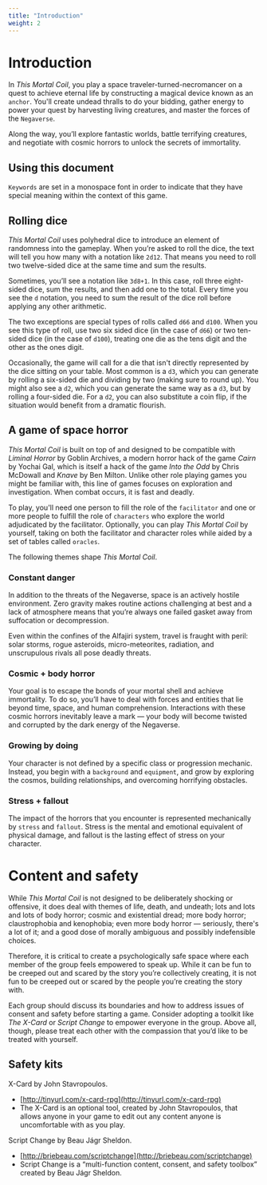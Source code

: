 ```yaml
---
title: "Introduction"
weight: 2
---
```


# Introduction

In *This Mortal Coil*, you play a space traveler-turned-necromancer on a quest to achieve eternal life by constructing a magical device known as an `anchor`. You'll create undead thralls to do your bidding, gather energy to power your quest by harvesting living creatures, and master the forces of the `Negaverse`.

Along the way, you’ll explore fantastic worlds, battle terrifying creatures, and negotiate with cosmic horrors to unlock the secrets of immortality.

## Using this document

`Keywords` are set in a monospace font in order to indicate that they have special meaning within the context of this game.

## Rolling dice

*This Mortal Coil* uses polyhedral dice to introduce an element of randomness into the gameplay. When you’re asked to roll the dice, the text will tell you how many with a notation like `2d12`. That means you need to roll two twelve-sided dice at the same time and sum the results.

Sometimes, you’ll see a notation like `3d8+1`. In this case, roll three eight-sided dice, sum the results, and then add one to the total. Every time you see the `d` notation, you need to sum the result of the dice roll before applying any other arithmetic.

The two exceptions are special types of rolls called `d66` and `d100`. When you see this type of roll, use two six sided dice (in the case of `d66`) or two ten-sided dice (in the case of `d100`), treating one die as the tens digit and the other as the ones digit.

Occasionally, the game will call for a die that isn't directly represented by the dice sitting on your table. Most common is a `d3`, which you can generate by rolling a six-sided die and dividing by two (making sure to round up). You might also see a `d2`, which you can generate the same way as a `d3`, but by rolling a four-sided die. For a `d2`, you can also substitute a coin flip, if the situation would benefit from a dramatic flourish.

## A game of space horror

*This Mortal Coil* is built on top of and designed to be compatible with *Liminal Horror* by Goblin Archives, a modern horror hack of the game *Cairn* by Yochai Gal, which is itself a hack of the game *Into the Odd* by Chris McDowall and *Knave* by Ben Milton. Unlike other role playing games you might be familiar with, this line of games focuses on exploration and investigation. When combat occurs, it is fast and deadly.

To play, you'll need one person to fill the role of the `facilitator` and one or more people to fulfill the role of `characters` who explore the world adjudicated by the facilitator. Optionally, you can play *This Mortal Coil* by yourself, taking on both the facilitator and character roles while aided by a set of tables called `oracles`.

The following themes shape *This Mortal Coil*.

### Constant danger

In addition to the threats of the Negaverse, space is an actively hostile environment. Zero gravity makes routine actions challenging at best and a lack of atmosphere means that you’re always one failed gasket away from suffocation or decompression.

Even within the confines of the Alfajiri system, travel is fraught with peril: solar storms, rogue asteroids, micro-meteorites, radiation, and unscrupulous rivals all pose deadly threats.

### Cosmic + body horror

Your goal is to escape the bonds of your mortal shell and achieve immortality. To do so, you’ll have to deal with forces and entities that lie beyond time, space, and human comprehension. Interactions with these cosmic horrors inevitably leave a mark — your body will become twisted and corrupted by the dark energy of the Negaverse.

### Growing by doing

Your character is not defined by a specific class or progression mechanic. Instead, you begin with a `background` and `equipment`, and grow by exploring the cosmos, building relationships, and overcoming horrifying obstacles.

### Stress + fallout

The impact of the horrors that you encounter is represented mechanically by `stress` and `fallout`. Stress is the mental and emotional equivalent of physical damage, and fallout is the lasting effect of stress on your character.

# Content and safety

While *This Mortal Coil* is not designed to be deliberately shocking or offensive, it does deal with themes of life, death, and undeath; lots and lots and lots of body horror; cosmic and existential dread; more body horror; claustrophobia and kenophobia; even more body horror — seriously, there's a lot of it; and a good dose of morally ambiguous and possibly indefensible choices.

Therefore, it is critical to create a psychologically safe space where each member of the group feels empowered to speak up. While it can be fun to be creeped out and scared by the story you’re collectively creating, it is not fun to be creeped out or scared by the people you’re creating the story with.

Each group should discuss its boundaries and how to address issues of consent and safety before starting a game. Consider adopting a toolkit like *The X-Card* or *Script Change* to empower everyone in the group. Above all, though, please treat each other with the compassion that you’d like to be treated with yourself.

## Safety kits

X-Card by John Stavropoulos.

* [http://tinyurl.com/x-card-rpg](http://tinyurl.com/x-card-rpg)
* The X-Card is an optional tool, created by John Stavropoulos, that allows anyone in your game to edit out any content anyone is uncomfortable with as you play.

Script Change by Beau Jágr Sheldon.

* [http://briebeau.com/scriptchange](http://briebeau.com/scriptchange)
* Script Change is a “multi-function content, consent, and safety toolbox” created by Beau Jágr Sheldon.

